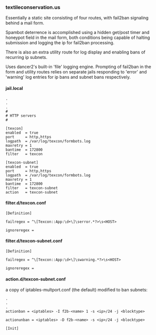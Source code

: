### textileconservation.us

Essentially a static site consisting of four routes, with fail2ban signaling behind a mail form.

Spambot deterrence is accomplished using a hidden get/post timer and honeypot field in the mail form, both conditions being capable of halting submission and logging the ip for fail2ban processing. 

There is also an extra utility route for log display and enabling bans of recurring ip subnets.

Uses dancer2's built-in 'file' logging engine. Prompting of fail2ban in the form and utility routes relies on separate jails responding to 'error' and 'warning' log entries for ip bans and subnet bans respectively.

#### jail.local
```
.
.
.
#
# HTTP servers
#

[texcon]
enabled  = true
port     = http,https
logpath  = /var/log/texcon/formbots.log
maxretry = 1
bantime  = 172800
filter   = texcon

[texcon-subnet]
enabled  = true
port     = http,https
logpath  = /var/log/texcon/formbots.log
maxretry = 1
bantime  = 172800
filter   = texcon-subnet
action   = texcon-subnet
```

#### filter.d/texcon.conf
```
[Definition]

failregex = ^\[Texcon::App:\d+\]\serror.*?>\s<HOST>

ignoreregex =
```

#### filter.d/texcon-subnet.conf
```
[Definition]

failregex = ^\[Texcon::App:\d+\]\swarning.*?>\s<HOST>

ignoreregex =
```

#### action.d/texcon-subnet.conf
a copy of iptables-multport.conf (the default) modified to ban subnets:
```
.
.
.
actionban = <iptables> -I f2b-<name> 1 -s <ip>/24 -j <blocktype>

actionunban = <iptables> -D f2b-<name> -s <ip>/24 -j <blocktype>

[Init]
```
